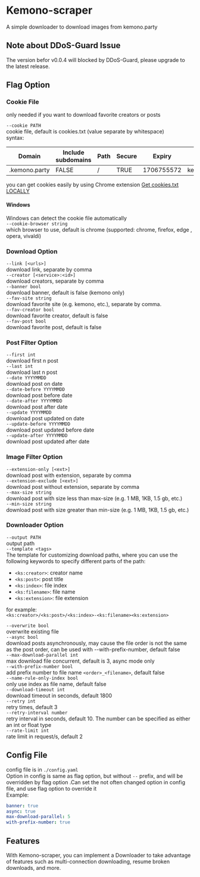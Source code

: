 # Kemono-scraper
A simple downloader to  download images from kemono.party

## Note about DDoS-Guard Issue
The version befor v0.0.4 will blocked by DDoS-Guard, please upgrade to the latest release.

## Flag Option

### Cookie File
only needed if you want to download favorite creators or posts  
  
`--cookie PATH`  
cookie file, default is cookies.txt (value separate by whitespace)  
syntax:  

| Domain        | Include subdomains | Path | Secure | Expiry     | Name        | Value   |
|---------------|--------------------|------|--------|------------|-------------|---------|
| .kemono.party | FALSE              | /    | TRUE   | 1706755572 | kemono_auth | <value> |

you can get cookies easily by using Chrome extension [Get cookies.txt LOCALLY](https://chrome.google.com/webstore/detail/get-cookiestxt-locally/cclelndahbckbenkjhflpdbgdldlbecc)
#### Windows
Windows can detect the cookie file automatically  
`--cookie-browser string`  
which browser to use, default is chrome (supported: chrome, firefox, edge , opera, vivaldi)

### Download Option
`--link [<urls>]`  
download link, separate by comma  
`--creator [<service>:<id>]`  
download creators, separate by comma  
`--banner bool`  
download banner, default is false (kemono only)  
`--fav-site string`  
download favorite site (e.g. kemono, etc.), separate by comma.  
`--fav-creator bool`  
download favorite creator, default is false  
`--fav-post bool`  
download favorite post, default is false

### Post Filter Option
`--first int`  
download first n post    
`--last int`  
download last n post  
`--date YYYYMMDD`  
download post on date  
`--date-before YYYYMMDD`  
download post before date  
`--date-after YYYYMMDD`  
download post after date  
`--update YYYYMMDD`  
download post updated on date  
`--update-before YYYYMMDD`  
download post updated before date  
`--update-after YYYYMMDD`  
download post updated after date

### Image Filter Option
`--extension-only [<ext>]`  
download post with extension, separate by comma  
`--extension-exclude [<ext>]`  
download post without extension, separate by comma  
`--max-size string`  
download post with size less than max-size (e.g. 1 MB, 1KB, 1.5 gb, etc.)  
`--min-size string`  
download post with size greater than min-size (e.g. 1 MB, 1KB, 1.5 gb, etc.)

### Downloader Option
`--output PATH`  
output path  
`--template <tags>`  
The template for customizing download paths, where you can use the following keywords to specify different parts of the path:  
- `<ks:creator>`: creator name
- `<ks:post>`: post title  
- `<ks:index>`: file index  
- `<ks:filename>`: file name  
- `<ks:extension>`: file extension  

for example:  
`<ks:creator>/<ks:post>/<ks:index>-<ks:filename><ks:extension>`

`--overwrite bool`  
overwrite existing file  
`--async bool`  
download posts asynchronously, may cause the file order is not the same as the post order, can be used with --with-prefix-number, default false  
`--max-download-parallel int`  
max download file concurrent, default is 3, async mode only  
`--with-prefix-number bool`  
add prefix number to file name `<order>_<filename>`, default false  
`--name-rule-only-index bool`  
only use index as file name, default false  
`--download-timeout int`  
download timeout in seconds, default 1800  
`--retry int`  
retry times, default 3  
`--retry-interval number`  
retry interval in seconds, default 10. The number can be specified as either an int or float type  
`--rate-limit int`  
rate limit in request/s, default 2

## Config File
config file is in `./config.yaml`  
Option in config is same as flag option, but without `--` prefix, and will be overridden by flag option .Can set the not often changed option in config file, and use flag option to override it  
Example:  
```yaml
banner: true
async: true
max-download-parallel: 5
with-prefix-number: true
```

## Features
With Kemono-scraper, you can implement a Downloader to take advantage of features such as multi-connection downloading, resume broken downloads, and more.

